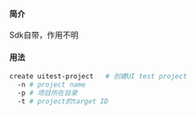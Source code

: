 #### 简介
Sdk自带，作用不明

#### 用法
```bash
create uitest-project	# 创建UI test project
  -n # project name
  -p # 项目所在目录
  -t # project的target ID
```
